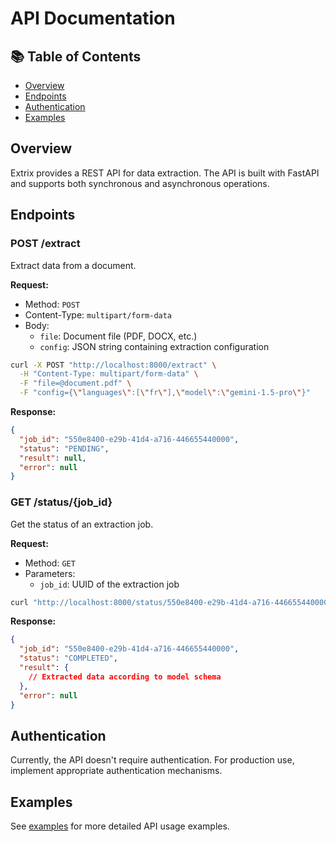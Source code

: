 # API Documentation

## 📚 Table of Contents
- [Overview](#overview)
- [Endpoints](#endpoints)
- [Authentication](#authentication)
- [Examples](#examples)

## Overview
Extrix provides a REST API for data extraction. The API is built with FastAPI and supports both synchronous and asynchronous operations.

## Endpoints

### POST /extract
Extract data from a document.

**Request:**
- Method: `POST`
- Content-Type: `multipart/form-data`
- Body:
  - `file`: Document file (PDF, DOCX, etc.)
  - `config`: JSON string containing extraction configuration

```bash
curl -X POST "http://localhost:8000/extract" \
  -H "Content-Type: multipart/form-data" \
  -F "file=@document.pdf" \
  -F "config={\"languages\":[\"fr\"],\"model\":\"gemini-1.5-pro\"}"
```

**Response:**
```json
{
  "job_id": "550e8400-e29b-41d4-a716-446655440000",
  "status": "PENDING",
  "result": null,
  "error": null
}
```

### GET /status/{job_id}
Get the status of an extraction job.

**Request:**
- Method: `GET`
- Parameters:
  - `job_id`: UUID of the extraction job

```bash
curl "http://localhost:8000/status/550e8400-e29b-41d4-a716-446655440000"
```

**Response:**
```json
{
  "job_id": "550e8400-e29b-41d4-a716-446655440000",
  "status": "COMPLETED",
  "result": {
    // Extracted data according to model schema
  },
  "error": null
}
```

## Authentication
Currently, the API doesn't require authentication. For production use, implement appropriate authentication mechanisms.

## Examples
See [examples](EXAMPLES.md) for more detailed API usage examples.
